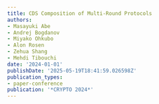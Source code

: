 ```yaml
---
title: CDS Composition of Multi-Round Protocols
authors:
- Masayuki Abe
- Andrej Bogdanov
- Miyako Ohkubo
- Alon Rosen
- Zehua Shang
- Mehdi Tibouchi
date: '2024-01-01'
publishDate: '2025-05-19T18:41:59.026598Z'
publication_types:
- paper-conference
publication: '*CRYPTO 2024*'
---
```

